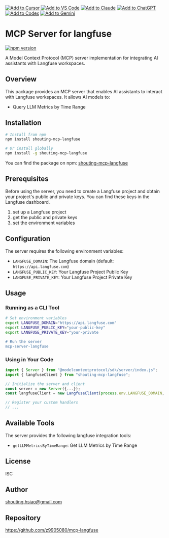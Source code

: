[![Add to Cursor](https://fastmcp.me/badges/cursor_dark.svg)](https://fastmcp.me/MCP/Details/769/langfuse)
[![Add to VS Code](https://fastmcp.me/badges/vscode_dark.svg)](https://fastmcp.me/MCP/Details/769/langfuse)
[![Add to Claude](https://fastmcp.me/badges/claude_dark.svg)](https://fastmcp.me/MCP/Details/769/langfuse)
[![Add to ChatGPT](https://fastmcp.me/badges/chatgpt_dark.svg)](https://fastmcp.me/MCP/Details/769/langfuse)
[![Add to Codex](https://fastmcp.me/badges/codex_dark.svg)](https://fastmcp.me/MCP/Details/769/langfuse)
[![Add to Gemini](https://fastmcp.me/badges/gemini_dark.svg)](https://fastmcp.me/MCP/Details/769/langfuse)

# MCP Server for langfuse

[![npm version](https://img.shields.io/npm/v/shouting-mcp-langfuse.svg)](https://www.npmjs.com/package/shouting-mcp-langfuse)

A Model Context Protocol (MCP) server implementation for integrating AI assistants with Langfuse workspaces.

## Overview

This package provides an MCP server that enables AI assistants to interact with Langfuse workspaces. It allows AI models to:

- Query LLM Metrics by Time Range

## Installation

```bash
# Install from npm
npm install shouting-mcp-langfuse

# Or install globally
npm install -g shouting-mcp-langfuse
```

You can find the package on npm: [shouting-mcp-langfuse](https://www.npmjs.com/package/shouting-mcp-langfuse/access)

## Prerequisites

Before using the server, you need to create a Langfuse project and obtain your project's public and private keys. You can find these keys in the Langfuse dashboard.

1. set up a Langfuse project
2. get the public and private keys
3. set the environment variables

## Configuration

The server requires the following environment variables:

- `LANGFUSE_DOMAIN`: The Langfuse domain (default: `https://api.langfuse.com`)
- `LANGFUSE_PUBLIC_KEY`: Your Langfuse Project Public Key
- `LANGFUSE_PRIVATE_KEY`: Your Langfuse Project Private Key

## Usage

### Running as a CLI Tool

```bash
# Set environment variables
export LANGFUSE_DOMAIN="https://api.langfuse.com"
export LANGFUSE_PUBLIC_KEY="your-public-key"
export LANGFUSE_PRIVATE_KEY="your-private

# Run the server
mcp-server-langfuse
```

### Using in Your Code

```typescript
import { Server } from "@modelcontextprotocol/sdk/server/index.js";
import { langfuseClient } from "shouting-mcp-langfuse";

// Initialize the server and client
const server = new Server({...});
const langfuseClient = new LangfuseClient(process.env.LANGFUSE_DOMAIN, process.env.LANGFUSE_PUBLIC_KEY, process.env.LANGFUSE_PRIVATE_KEY);

// Register your custom handlers
// ...
```

## Available Tools

The server provides the following langfuse integration tools:

- `getLLMMetricsByTimeRange`: Get LLM Metrics by Time Range

## License

ISC

## Author

shouting.hsiao@gmail.com

## Repository

https://github.com/z9905080/mcp-langfuse